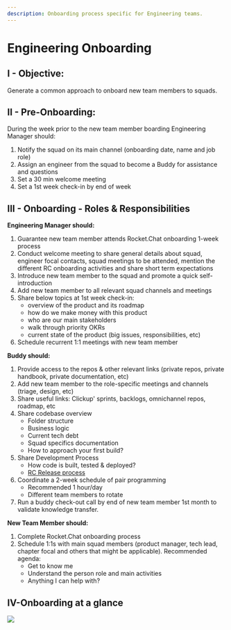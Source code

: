 ```yaml
---
description: Onboarding process specific for Engineering teams.
---
```


# Engineering Onboarding

## I - Objective: <a href="#docs-internal-guid-ec911d33-7fff-fc24-4b7b-f4069c64d749" id="docs-internal-guid-ec911d33-7fff-fc24-4b7b-f4069c64d749"></a>

Generate a common approach to onboard new team members to squads.

## II - Pre-Onboarding:

During the week prior to the new team member boarding Engineering Manager should:

1. Notify the squad on its main channel (onboarding date, name and job role)
2. Assign an engineer from the squad to become a Buddy for assistance and questions
3. Set a 30 min welcome meeting&#x20;
4. Set a 1st week check-in by end of week

## III - Onboarding - Roles & Responsibilities <a href="#docs-internal-guid-21e5894f-7fff-6367-4fd2-670818038216" id="docs-internal-guid-21e5894f-7fff-6367-4fd2-670818038216"></a>

**Engineering Manager should:**&#x20;

1. Guarantee new team member attends Rocket.Chat onboarding 1-week process
2. Conduct welcome meeting to share general details about squad, engineer focal contacts, squad meetings to be attended, mention the different RC onboarding activities and share short term expectations
3. Introduce new team member to the squad and promote a quick self-introduction
4. Add new team member to all relevant squad channels and meetings
5. &#x20;Share below topics at 1st week check-in:
   * overview of the product and its roadmap
   * how do we make money with this product
   * who are our main stakeholders
   * walk through priority OKRs
   * current state of the product (big issues, responsibilities, etc)
6. Schedule recurrent 1:1 meetings with new team member

&#x20;**Buddy should:**&#x20;

1. Provide access to the repos & other relevant links (private repos, private handbook, private documentation, etc)
2. Add new team member to the role-specific meetings and channels (triage, design, etc)
3. Share useful links: Clickup' sprints, backlogs, omnichannel repos, roadmap, etc
4. Share codebase overview
   * Folder structure
   * Business logic
   * Current tech debt
   * Squad specifics documentation
   * How to approach your first build?
5. &#x20;Share Development Process
   * How code is built, tested & deployed?
   * [RC Release process](https://handbook.rocket.chat/departments-operations/research-and-development/release-cycle)
6. Coordinate a 2-week schedule of pair programming&#x20;
   * Recommended 1 hour/day
   * Different team members to rotate
7. Run a buddy check-out call by end of new team member 1st month to validate knowledge transfer.&#x20;

&#x20;**New Team Member should:**

1. Complete Rocket.Chat onboarding process&#x20;
2. Schedule 1:1s with main squad members (product manager, tech lead, chapter focal and others that might be applicable). Recommended agenda:
   * Get to know me
   * Understand the person role and main activities
   * Anything I can help with?

## IV-Onboarding at a glance

![](https://lh6.googleusercontent.com/J2bJ7uR-7r\_8RLX676OmsnS-nurdfgEeOS8QjdpBwy0edOC-TO0ZYlzkdLOgJyufCXiBONjL-Ajmb0d7OTSA9cbAJMAQFy8r\_HXfm4TGkEAMzXjLK-SJxp7fK6EytYTcWW\_5NiKr)
